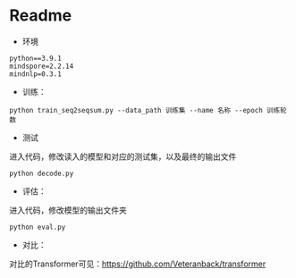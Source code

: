 # Readme



- 环境

```
python==3.9.1
mindspore=2.2.14
mindnlp=0.3.1
```

- 训练：

```
python train_seq2seqsum.py --data_path 训练集 --name 名称 --epoch 训练轮数
```

- 测试

进入代码，修改读入的模型和对应的测试集，以及最终的输出文件

```
python decode.py 
```

- 评估：

进入代码，修改模型的输出文件夹

```
python eval.py
```

- 对比：

对比的Transformer可见：https://github.com/Veteranback/transformer
